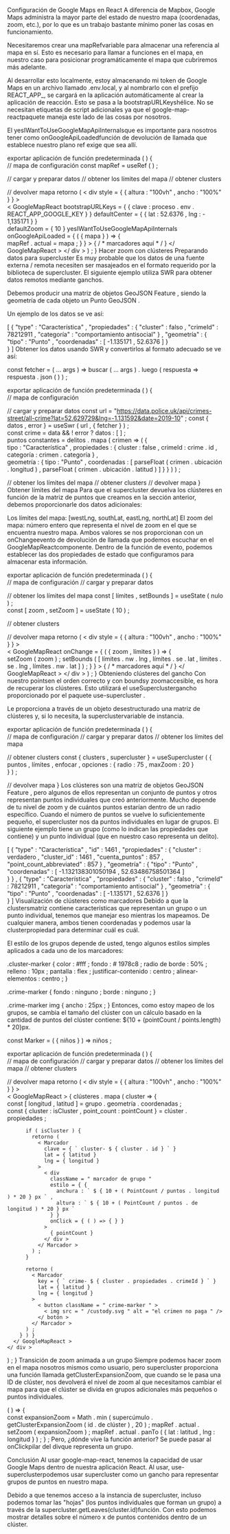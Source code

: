 Configuración de Google Maps en React
A diferencia de Mapbox, Google Maps administra la mayor parte del estado de nuestro mapa (coordenadas, zoom, etc.), por lo que es un trabajo bastante mínimo poner las cosas en funcionamiento.

Necesitaremos crear una mapRefvariable para almacenar una referencia al mapa en sí. Esto es necesario para llamar a funciones en el mapa, en nuestro caso para posicionar programáticamente el mapa que cubriremos más adelante.

Al desarrollar esto localmente, estoy almacenando mi token de Google Maps en un archivo llamado .env.local, y al nombrarlo con el prefijo REACT_APP_, se cargará en la aplicación automáticamente al crear la aplicación de reacción. Esto se pasa a la bootstrapURLKeyshélice. No se necesitan etiquetas de script adicionales ya que el google-map-reactpaquete maneja este lado de las cosas por nosotros.

El yesIWantToUseGoogleMapApiInternalsque es importante para nosotros tener como onGoogleApiLoadedfunción de devolución de llamada que establece nuestro plano ref exige que sea allí.

exportar aplicación de función predeterminada ( ) {    
  // mapa de configuración
  const mapRef = useRef ( ) ; 

  // cargar y preparar datos
  // obtener los límites del mapa
  // obtener clusters

  // devolver mapa
  retorno ( 
    < div style = { { altura : "100vh" , ancho : "100%" } } >    
      < GoogleMapReact
        bootstrapURLKeys = { { clave : proceso . env . REACT_APP_GOOGLE_KEY } } 
        defaultCenter = { { lat : 52.6376 , lng : - 1,135171 } }   
        defaultZoom = { 10 }
        yesIWantToUseGoogleMapApiInternals
        onGoogleApiLoaded = { ( { mapa } ) => {  
          mapRef . actual = mapa ;
        } }
      >
        { / * marcadores aquí * / }
      </ GoogleMapReact >
    </ div >
  ) ;
}
Hacer zoom con clústeres
Preparando datos para supercluster
Es muy probable que los datos de una fuente externa / remota necesiten ser masajeados en el formato requerido por la biblioteca de supercluster. El siguiente ejemplo utiliza SWR para obtener datos remotos mediante ganchos.

Debemos producir una matriz de objetos GeoJSON Feature , siendo la geometría de cada objeto un Punto GeoJSON .

Un ejemplo de los datos se ve así:

[
  {
    "type" : "Característica" , 
    "propiedades" : { 
      "cluster" : falso , 
      "crimeId" : 78212911 , 
      "categoría" : "comportamiento antisocial" 
    } ,
    "geometría" : { "tipo" : "Punto" , "coordenadas" : [ -1.135171 , 52.6376 ] }       
  }
]
Obtener los datos usando SWR y convertirlos al formato adecuado se ve así:

const fetcher = ( ... args ) => buscar ( ... args ) . luego ( respuesta => respuesta . json ( ) ) ;      

exportar aplicación de función predeterminada ( ) {    
  // mapa de configuración

  // cargar y preparar datos
  const url =
    "https://data.police.uk/api/crimes-street/all-crime?lat=52.629729&lng=-1.131592&date=2019-10" ;
  const { datos , error } = useSwr ( url , { fetcher } ) ;    
  const crime = data && ! error ? datos : [ ] ;  
  puntos constantes = delitos . mapa ( crimen => ( {  
    tipo : "Característica" , 
    propiedades : { cluster : false , crimeId : crime . id , categoría : crimen . categoría } ,  
    geometría : { 
      tipo : "Punto" , 
      coordenadas : [ 
        parseFloat ( crimen . ubicación . longitud ) ,
        parseFloat ( crimen . ubicación . latitud )
      ]
    }
  } ) ) ;

  // obtener los límites del mapa
  // obtener clusters
  // devolver mapa
}
Obtener límites del mapa
Para que el supercluster devuelva los clústeres en función de la matriz de puntos que creamos en la sección anterior, debemos proporcionarle dos datos adicionales:

Los límites del mapa: [westLng, southLat, eastLng, northLat]
El zoom del mapa: número entero que representa el nivel de zoom en el que se encuentra nuestro mapa.
Ambos valores se nos proporcionan con un onChangeevento de devolución de llamada que podemos escuchar en el GoogleMapReactcomponente. Dentro de la función de evento, podemos establecer las dos propiedades de estado que configuramos para almacenar esta información.

exportar aplicación de función predeterminada ( ) {    
  // mapa de configuración
  // cargar y preparar datos

  // obtener los límites del mapa
  const [ límites , setBounds ] = useState ( nulo ) ;   
  const [ zoom , setZoom ] = useState ( 10 ) ;   

  // obtener clusters

  // devolver mapa
  retorno ( 
    < div style = { { altura : "100vh" , ancho : "100%" } } >    
      < GoogleMapReact
        onChange = { ( { zoom , límites } ) => {  
          setZoom ( zoom ) ;
          setBounds ( [
            límites . nw . lng ,
            límites . se . lat ,
            límites . se . lng ,
            límites . nw . lat
          ] ) ;
        } }
      >
        { / * marcadores aquí * / }
      </ GoogleMapReact >
    </ div >
  ) ;
}
Obteniendo clústeres del gancho
Con nuestro pointsen el orden correcto y con boundsy zoomaccesible, es hora de recuperar los clústeres. Esto utilizará el useSuperclustergancho proporcionado por el paquete use-supercluster .

Le proporciona a través de un objeto desestructurado una matriz de clústeres y, si lo necesita, la superclustervariable de instancia.

exportar aplicación de función predeterminada ( ) {    
  // mapa de configuración
  // cargar y preparar datos
  // obtener los límites del mapa

  // obtener clusters
  const { clusters , supercluster } = useSupercluster ( {   
    puntos ,
    límites ,
    enfocar ,
    opciones : { radio : 75 , maxZoom : 20 }    
  } ) ;

  // devolver mapa
}
Los clústeres son una matriz de objetos GeoJSON Feature , pero algunos de ellos representan un conjunto de puntos y otros representan puntos individuales que creó anteriormente. Mucho depende de tu nivel de zoom y de cuántos puntos estarían dentro de un radio específico. Cuando el número de puntos se vuelve lo suficientemente pequeño, el supercluster nos da puntos individuales en lugar de grupos. El siguiente ejemplo tiene un grupo (como lo indican las propiedades que contiene) y un punto individual (que en nuestro caso representa un delito).

[
  {
    "type" : "Característica" , 
    "id" : 1461 , 
    "propiedades" : { 
      "cluster" : verdadero , 
      "cluster_id" : 1461 , 
      "cuenta_puntos" : 857 , 
      "point_count_abbreviated" : 857 
    } ,
    "geometría" : { 
      "tipo" : "Punto" , 
      "coordenadas" : [ -1.132138301050194 , 52.63486758501364 ]  
    }
  } ,
  {
    "type" : "Característica" , 
    "propiedades" : { 
      "cluster" : falso , 
      "crimeId" : 78212911 , 
      "categoría" : "comportamiento antisocial" 
    } ,
    "geometría" : { "tipo" : "Punto" , "coordenadas" : [ -1.135171 , 52.6376 ] }       
  }
]
Visualización de clústeres como marcadores
Debido a que la clustersmatriz contiene características que representan un grupo o un punto individual, tenemos que manejar eso mientras los mapeamos. De cualquier manera, ambos tienen coordenadas y podemos usar la clusterpropiedad para determinar cuál es cuál.

El estilo de los grupos depende de usted, tengo algunos estilos simples aplicados a cada uno de los marcadores:

.cluster-marker { 
  color : #fff ;
  fondo : # 1978c8 ;
  radio de borde : 50% ;
  relleno : 10px ;
  pantalla : flex ;
  justificar-contenido : centro ;
  alinear-elementos : centro ;
}

.crime-marker { 
  fondo : ninguno ;
  borde : ninguno ;
}

.crime-marker img { 
  ancho : 25px ;
}
Entonces, como estoy mapeo de los grupos, se cambia el tamaño del clúster con un cálculo basado en la cantidad de puntos del clúster contiene: ${10 + (pointCount / points.length) * 20}px.

const Marker = ( { niños } ) => niños ;    

exportar aplicación de función predeterminada ( ) {    
  // mapa de configuración
  // cargar y preparar datos
  // obtener los límites del mapa
  // obtener clusters

  // devolver mapa
  retorno ( 
    < div style = { { altura : "100vh" , ancho : "100%" } } >    
      < GoogleMapReact >
        { clústeres . mapa ( cluster => {  
          const [ longitud , latitud ] = grupo . geometría . coordenadas ;  
          const { 
            cluster : isCluster ,
            point_count : pointCount
          } = clúster . propiedades ; 

          if ( isCluster ) {  
            retorno ( 
              < Marcador
                clave = { ` cluster- $ { cluster . id } ` }
                lat = { latitud }
                lng = { longitud }
              >
                < div
                  className = " marcador de grupo "
                  estilo = { {
                    anchura : ` $ { 10 + ( PointCount / puntos . longitud ) * 20 } px ` ,     
                    altura : ` $ { 10 + ( PointCount / puntos . de longitud ) * 20 } px `     
                  } }
                  onClick = { ( ) => { } }  
                >
                  { pointCount }
                </ div >
              </ Marcador >
            ) ;
          }

          retorno ( 
            < Marcador
              key = { ` crime- $ { cluster . propiedades . crimeId } ` }
              lat = { latitud }
              lng = { longitud }
            >
              < button className = " crime-marker " > 
                < img src = " /custody.svg " alt = "el crimen no paga " />   
              </ botón >
            </ Marcador >
          ) ;
        } ) }
      </ GoogleMapReact >
    </ div >
  ) ;
}
Transición de zoom animada a un grupo
Siempre podemos hacer zoom en el mapa nosotros mismos como usuario, pero supercluster proporciona una función llamada getClusterExpansionZoom, que cuando se le pasa una ID de clúster, nos devolverá el nivel de zoom al que necesitamos cambiar el mapa para que el clúster se divida en grupos adicionales más pequeños o puntos individuales.

( ) => {  
  const expansionZoom = Math . min (
    supercúmulo . getClusterExpansionZoom ( id . de clúster ) ,
    20
  ) ;
  mapRef . actual . setZoom ( expansionZoom ) ;
  mapRef . actual . panTo ( { lat : latitud , lng : longitud } ) ;
} ;
Pero, ¿dónde vive la función anterior? Se puede pasar al onClickpilar del divque representa un grupo.

Conclusión
Al usar google-map-react, tenemos la capacidad de usar Google Maps dentro de nuestra aplicación React. Al usar, use-superclusterpodemos usar supercluster como un gancho para representar grupos de puntos en nuestro mapa.

Debido a que tenemos acceso a la instancia de supercluster, incluso podemos tomar las "hojas" (los puntos individuales que forman un grupo) a través de la supercluster.getLeaves(cluster.id)función. Con esto podemos mostrar detalles sobre el número x de puntos contenidos dentro de un clúster.
